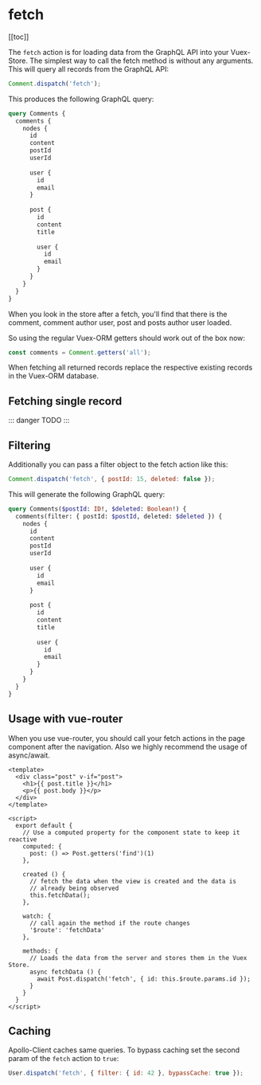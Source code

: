 # fetch

[[toc]]

The `fetch` action is for loading data from the GraphQL API into your Vuex-Store. The simplest way to call the fetch
method is without any arguments. This will query all records from the GraphQL API:

```javascript
Comment.dispatch('fetch');
```

This produces the following GraphQL query:

```graphql
query Comments {
  comments {
    nodes {
      id
      content
      postId
      userId
        
      user {
        id
        email
      }
        
      post {
        id
        content
        title
      
        user {
          id
          email
        }
      }
    }
  }
}
```

When you look in the store after a fetch, you'll find that there is the comment, comment author user, post and posts
author user loaded.

So using the regular Vuex-ORM getters should work out of the box now:

```javascript
const comments = Comment.getters('all');
```

When fetching all returned records replace the respective existing records in the Vuex-ORM database.


## Fetching single record

::: danger
TODO
:::



## Filtering

Additionally you can pass a filter object to the fetch action like this:

```javascript
Comment.dispatch('fetch', { postId: 15, deleted: false });
``` 

This will generate the following GraphQL query:

```graphql
query Comments($postId: ID!, $deleted: Boolean!) {
  comments(filter: { postId: $postId, deleted: $deleted }) {
    nodes {
      id
      content
      postId
      userId
        
      user {
        id
        email
      }
      
      post {
        id
        content
        title
      
        user {
          id
          email
        }
      }
    }
  }
}
```


## Usage with vue-router

When you use vue-router, you should call your fetch actions in the page component after the navigation. Also we highly
recommend the usage of async/await.

```vue
<template>
  <div class="post" v-if="post">
    <h1>{{ post.title }}</h1>
    <p>{{ post.body }}</p>
  </div>
</template>

<script>
  export default {
    // Use a computed property for the component state to keep it reactive
    computed: {
      post: () => Post.getters('find')(1)
    },
    
    created () {
      // fetch the data when the view is created and the data is
      // already being observed
      this.fetchData();
    },
    
    watch: {
      // call again the method if the route changes
      '$route': 'fetchData'
    },
    
    methods: {
      // Loads the data from the server and stores them in the Vuex Store.
      async fetchData () {
        await Post.dispatch('fetch', { id: this.$route.params.id });
      }
    }
  }
</script>
```


## Caching

Apollo-Client caches same queries. To bypass caching set the second param of the `fetch` action to `true`:

```javascript
User.dispatch('fetch', { filter: { id: 42 }, bypassCache: true });
```
